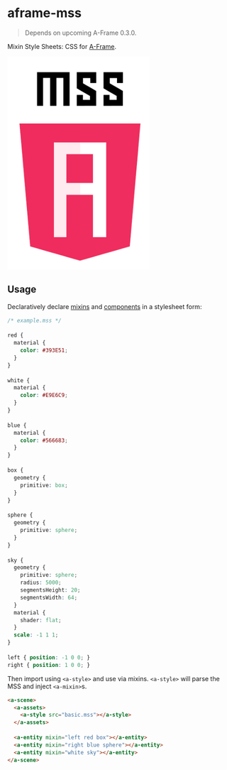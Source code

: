 # aframe-mss

> Depends on upcoming A-Frame 0.3.0.

Mixin Style Sheets: CSS for [A-Frame][aframe].

<img alt="logo" src="mss.png" width="320">

## Usage

Declaratively declare [mixins][mixins] and [components][components] in a stylesheet form:

```css
/* example.mss */

red {
  material {
    color: #393E51;
  }
}

white {
  material {
    color: #E9E6C9;
  }
}

blue {
  material {
    color: #566683;
  }
}

box {
  geometry {
    primitive: box;
  }
}

sphere {
  geometry {
    primitive: sphere;
  }
}

sky {
  geometry {
    primitive: sphere;
    radius: 5000;
    segmentsHeight: 20;
    segmentsWidth: 64;
  }
  material {
    shader: flat;
  }
  scale: -1 1 1;
}

left { position: -1 0 0; }
right { position: 1 0 0; }
```

Then import using `<a-style>` and use via mixins. `<a-style>` will parse the
MSS and inject `<a-mixin>`s.

```html
<a-scene>
  <a-assets>
    <a-style src="basic.mss"></a-style>
  </a-assets>

  <a-entity mixin="left red box"></a-entity>
  <a-entity mixin="right blue sphere"></a-entity>
  <a-entity mixin="white sky"></a-entity>
</a-scene>
```

[aframe]: https://aframe.io/
[components]: https://aframe.io/docs/0.2.0/core/component.html
[mixins]: https://aframe.io/docs/0.2.0/core/mixins.html
